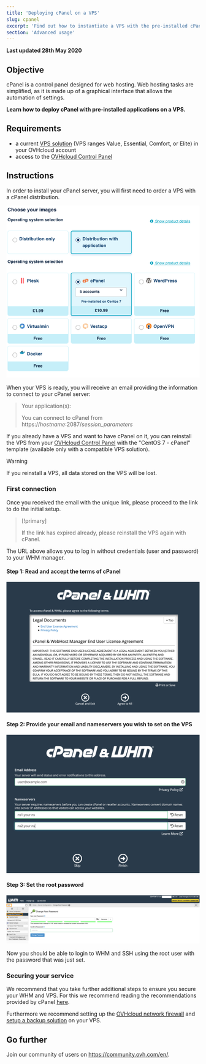 ```yaml
---
title: 'Deploying cPanel on a VPS'
slug: cpanel
excerpt: 'Find out how to instantiate a VPS with the pre-installed cPanel application'
section: 'Advanced usage'
---
```


**Last updated 28th May 2020**

## Objective

cPanel is a control panel designed for web hosting. Web hosting tasks are simplified, as it is made up of a graphical interface that allows the automation of settings.

**Learn how to deploy cPanel with pre-installed applications on a VPS.**

## Requirements

- a current [VPS solution](https://www.ovh.co.uk/vps/) (VPS ranges Value, Essential, Comfort, or Elite) in your OVHcloud account
- access to the [OVHcloud Control Panel](https://www.ovh.com/auth/?action=gotomanager)

## Instructions

In order to install your cPanel server, you will first need to order a VPS with a cPanel distribution.

![horizon](images/cpanel_order.png)

When your VPS is ready, you will receive an email providing the information to connect to your cPanel server:

>Your application(s):
>
>You can connect to cPanel from https://*hostname*:2087/*session_parameters*

If you already have a VPS and want to have cPanel on it, you can reinstall the VPS from your [OVHcloud Control Panel](https://www.ovh.com/auth/?action=gotomanager) with the "CentOS 7 - cPanel" template (available only with a compatible VPS solution).

> [!warning]
>
> If you reinstall a VPS, all data stored on the VPS will be lost.
>


### First connection

Once you received the email with the unique link, please proceed to the link to do the initial setup. 

> [!primary]
>
> If the link has expired already, please reinstall the VPS again with cPanel.
>

The URL above allows you to log in without credentials (user and password) to your WHM manager.

#### Step 1: Read and accept the terms of cPanel

![horizon](images/license_validation.png)

#### Step 2: Provide your email and nameservers you wish to set on the VPS

![horizon](images/setup_config_cpanel.png)

#### Step 3: Set the root password

![horizon](images/change_root.png)

Now you should be able to login to WHM and SSH using the root user with the password that was just set.

### Securing your service

We recommend that you take further additional steps to ensure you secure your WHM and VPS. For this we recommend reading the recommendations provided by cPanel [here](https://docs.cpanel.net/knowledge-base/security/tips-to-make-your-server-more-secure/).

Furthermore we recommend setting up the [OVHcloud network firewall](../../dedicated/firewall-network/) and [setup a backup solution](../tips-for-securing-a-vps/#backing-up-your-system-and-your-data) on your VPS.

## Go further

Join our community of users on <https://community.ovh.com/en/>.
